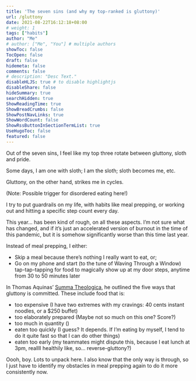 ```yaml
---
title: 'The seven sins (and why my top-ranked is gluttony)'
url: /gluttony
date: 2021-08-22T16:12:18+08:00
# weight: 1
tags: ["habits"]
author: "Me"
# author: ["Me", "You"] # multiple authors
showToc: false
TocOpen: false
draft: false
hidemeta: false
comments: false
# description: "Desc Text."
disableHLJS: true # to disable highlightjs
disableShare: false
hideSummary: true
searchHidden: true
ShowReadingTime: true
ShowBreadCrumbs: false
ShowPostNavLinks: true
ShowWordCount: false
ShowRssButtonInSectionTermList: true
UseHugoToc: false
featured: false
---
```


Out of the seven sins, I feel like my top three rotate between gluttony, sloth and pride. 

Some days, I am one with sloth; I am the sloth; sloth becomes me, etc. 

Gluttony, on the other hand, strikes me in cycles.

(Note: Possible trigger for disordered eating here!)

I try to put guardrails on my life, with habits like meal prepping, or working out and hitting a specific step count every day.

This year… has been kind of rough, on all these aspects. I’m not sure what has changed, and if it’s just an accelerated version of burnout in the time of this pandemic, but it is somehow significantly worse than this time last year.

Instead of meal prepping, I either:

- Skip a meal because there’s nothing I really want to eat, or;
- Go on my phone and start (to the tune of Waving Through a Window) tap-tap-tapping for food to magically show up at my door steps, anytime from 30 to 50 minutes later

In Thomas Aquinas’ [Summa Theologica](https://www.newadvent.org/summa/3148.htm#article4), he outlined the five ways that gluttony is committed. These include food that is:

- too expensive (I have two extremes with my cravings: 40 cents instant noodles, or a $250 buffet)
- too elaborately prepared (Maybe not so much on this one? Score?)
- too much in quantity ()
- eaten too quickly (I guess? It depends. If I’m eating by myself, I tend to do it quite fast so that I can do other things)
- eaten too early (my teammates might dispute this, because I eat lunch at 3pm, reallll healthily like, so… reverse-gluttony?)

Oooh, boy. Lots to unpack here. I also know that the only way is through, so I just have to identify my obstacles in meal prepping again to do it more consistently now.